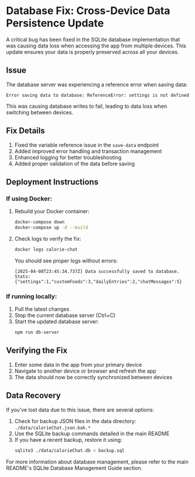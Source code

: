 # Database Fix: Cross-Device Data Persistence Update

A critical bug has been fixed in the SQLite database implementation that was causing data loss when accessing the app from multiple devices. This update ensures your data is properly preserved across all your devices.

## Issue

The database server was experiencing a reference error when saving data:
```
Error saving data to database: ReferenceError: settings is not defined
```

This was causing database writes to fail, leading to data loss when switching between devices.

## Fix Details

1. Fixed the variable reference issue in the `save-data` endpoint
2. Added improved error handling and transaction management
3. Enhanced logging for better troubleshooting
4. Added proper validation of the data before saving

## Deployment Instructions

### If using Docker:

1. Rebuild your Docker container:
   ```bash
   docker-compose down
   docker-compose up -d --build
   ```

2. Check logs to verify the fix:
   ```bash
   docker logs calorie-chat
   ```
   
   You should see proper logs without errors:
   ```
   [2025-04-08T23:45:34.737Z] Data successfully saved to database. Stats: {"settings":1,"customFoods":3,"dailyEntries":2,"chatMessages":5}
   ```

### If running locally:

1. Pull the latest changes
2. Stop the current database server (Ctrl+C)
3. Start the updated database server:
   ```bash
   npm run db-server
   ```

## Verifying the Fix

1. Enter some data in the app from your primary device
2. Navigate to another device or browser and refresh the app
3. The data should now be correctly synchronized between devices

## Data Recovery

If you've lost data due to this issue, there are several options:

1. Check for backup JSON files in the data directory: `./data/calorieChat.json.bak.*`
2. Use the SQLite backup commands detailed in the main README
3. If you have a recent backup, restore it using:
   ```bash
   sqlite3 ./data/calorieChat.db < backup.sql
   ```

For more information about database management, please refer to the main README's SQLite Database Management Guide section.
